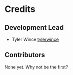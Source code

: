 # Credits

## Development Lead

- Tyler Wince [tylerwince](https://github.com/tylerwince)

## Contributors

None yet. Why not be the first?